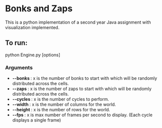 # Bonks and Zaps

This is a python implementation of a second year Java assignment with visualization implemented.

## To run:
python Engine.py [options]

### Arguments
- **--bonks <x>**: x is the number of bonks to start with which will be randomly distributed across the cells.
- **--zaps <x>**: x is the number of zaps to start with which will be randomly distributed across the cells.
- **--cycles <x>**: x is the number of cycles to perform.
- **--width <x>**: x is the number of columns for the world.
- **--height <x>**: x is the number of rows for the world.
- **--fps <x>**: x is max number of frames per second to display. (Each cycle displays a single frame)